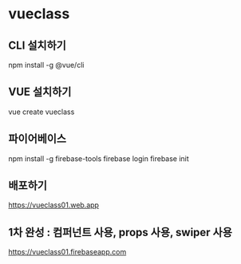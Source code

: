 # vueclass

## CLI 설치하기

npm install -g @vue/cli

## VUE 설치하기

vue create vueclass

## 파이어베이스

npm install -g firebase-tools
firebase login
firebase init

## 배포하기

https://vueclass01.web.app

## 1차 완성 : 컴퍼넌트 사용, props 사용, swiper 사용

https://vueclass01.firebaseapp.com 
